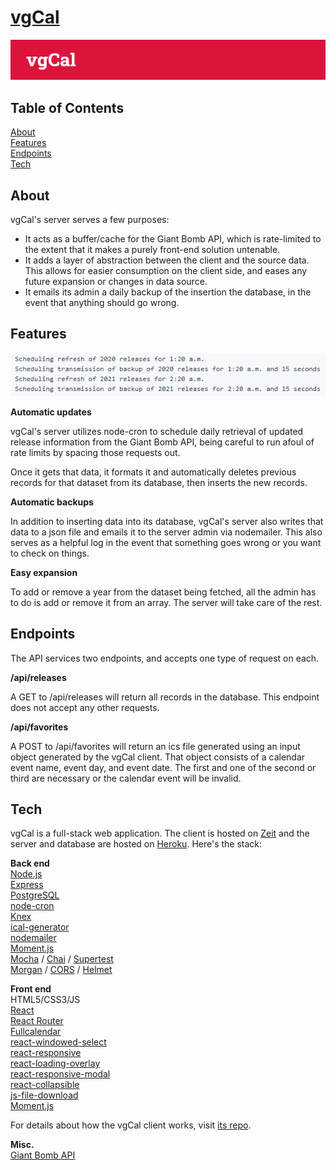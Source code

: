 # [vgCal](https://vgcal.now.sh/)

[![vgCal home](https://github.com/bradbautista/vgcal-client/blob/master/images/logotype-stripe.png)](https://vgcal.now.sh/)

## Table of Contents
[About](#about)
<br>
[Features](#features)
<br>
[Endpoints](#endpoints)
<br>
[Tech](#tech)
 

<a name="about"></a>
## About

vgCal's server serves a few purposes:

* It acts as a buffer/cache for the Giant Bomb API, which is rate-limited to the extent that it makes a purely front-end solution untenable.
* It adds a layer of abstraction between the client and the source data. This allows for easier consumption on the client side, and eases any future expansion or changes in data source.
* It emails its admin a daily backup of the insertion the database, in the event that anything should go wrong.

<a name="features"></a>
## Features

![vgCal server scheduling demonstration](https://github.com/bradbautista/vgcal-server/blob/master/images/cron.png)

**Automatic updates**

vgCal's server utilizes node-cron to schedule daily retrieval of updated release information from the Giant Bomb API, being careful to run afoul of rate limits by spacing those requests out.

Once it gets that data, it formats it and automatically deletes previous records for that dataset from its database, then inserts the new records.

**Automatic backups**

In addition to inserting data into its database, vgCal's server also writes that data to a json file and emails it to the server admin via nodemailer. This also serves as a helpful log in the event that something goes wrong or you want to check on things.

**Easy expansion**

To add or remove a year from the dataset being fetched, all the admin has to do is add or remove it from an array. The server will take care of the rest.

<a name="endpoints"></a>
## Endpoints

The API services two endpoints, and accepts one type of request on each.

**/api/releases**

A GET to /api/releases will return all records in the database. This endpoint does not accept any other requests.

**/api/favorites**

A POST to /api/favorites will return an ics file generated using an input object generated by the vgCal client. That object consists of a calendar event name, event day, and event date. The first and one of the second or third are necessary or the calendar event will be invalid.

<a name="tech"></a>
## Tech

vgCal is a full-stack web application. The client is hosted on [Zeit](https://zeit.co/home) and the server and database are hosted on [Heroku](https://www.heroku.com). Here's the stack:

**Back end**
<br>
[Node.js](https://nodejs.org/en/)
<br>
[Express](https://expressjs.com/)
<br>
[PostgreSQL](https://www.postgresql.org/)
<br>
[node-cron](https://github.com/node-cron/node-cron)
<br>
[Knex](https://knexjs.org/)
<br>
[ical-generator](https://www.npmjs.com/package/ical-generator)
<br>
[nodemailer](https://nodemailer.com/about/)
<br>
[Moment.js](https://momentjs.com/)
<br>
[Mocha](https://mochajs.org/) / [Chai](https://www.chaijs.com/) / [Supertest](https://github.com/visionmedia/supertest)
<br>
[Morgan](https://github.com/expressjs/morgan) / [CORS](https://github.com/expressjs/cors) / [Helmet](https://github.com/helmetjs/helmet)

**Front end**
<br>
HTML5/CSS3/JS
<br>
[React](https://reactjs.org/)
<br>
[React Router](https://reacttraining.com/react-router/)
<br>
[Fullcalendar](https://fullcalendar.io/)
<br>
[react-windowed-select](https://www.npmjs.com/package/react-windowed-select)
<br>
[react-responsive](https://www.npmjs.com/package/react-responsive)
<br>
[react-loading-overlay](https://www.npmjs.com/package/react-loading-overlay)
<br>
[react-responsive-modal](https://www.npmjs.com/package/react-responsive-modal)
<br>
[react-collapsible](https://www.npmjs.com/package/react-collapsible)
<br>
[js-file-download](https://www.npmjs.com/package/js-file-download)
<br>
[Moment.js](https://momentjs.com/)

For details about how the vgCal client works, visit [its repo](https://github.com/bradbautista/vgcal-client).

**Misc.**
<br>
[Giant Bomb API](https://www.giantbomb.com/api/)
